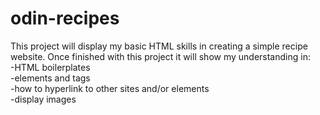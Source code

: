 # odin-recipes

This project will display my basic HTML skills in creating a simple recipe website.
Once finished with this project it will show my understanding in:\
-HTML boilerplates\
-elements and tags\
-how to hyperlink to other sites and/or elements\
-display images